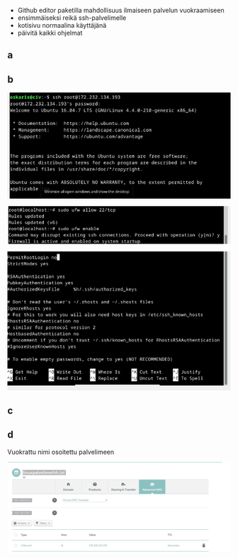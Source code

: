 - Github editor paketilla mahdollisuus ilmaiseen palvelun vuokraamiseen
- ensimmäiseksi reikä ssh-palvelimelle
- kotisivu normaalina käyttäjänä
- päivitä kaikki ohjelmat
## a
## b
![Alt text](https://github.com/OskariSalovaara/linuxpalvelin/blob/main/images/h4b.png?raw=true)

![Alt text](https://github.com/OskariSalovaara/linuxpalvelin/blob/main/images/h4bb.png?raw=true)

![Alt text](https://github.com/OskariSalovaara/linuxpalvelin/blob/main/images/h4bbbbbbbb.png?raw=true)


## c
## d
Vuokrattu nimi osoitettu palvelimeen

![Alt text](https://github.com/OskariSalovaara/linuxpalvelin/blob/main/images/h4d.png?raw=true)
